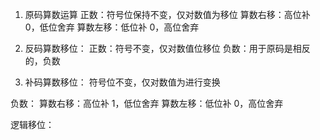1. 原码算数运算
正数：符号位保持不变，仅对数值为移位
算数右移：高位补 0，低位舍弃
算数左移：低位补 0，高位舍弃

2. 反码算数移位：
正数：符号不变，仅对数值位移位
负数：用于原码是相反的，负数

3. 补码算数移位：
符号位不变，仅对数值为进行变换

负数：
算数右移：高位补 1，低位舍弃
算数左移：低位补 0，高位舍弃

逻辑移位：

